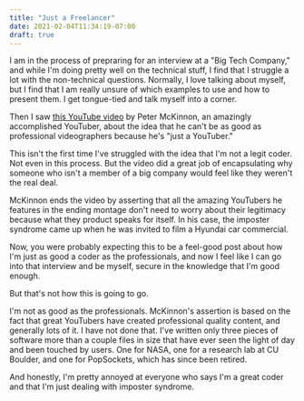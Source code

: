 ```yaml
---
title: "Just a Freelancer"
date: 2021-02-04T11:34:19-07:00
draft: true
---
```


I am in the process of prepraring for an interview at a "Big Tech Company,"
and while I'm doing pretty well on the technical stuff, I find that
I struggle a lot with the non-technical questions. Normally, I love
talking about myself, but I find that I am really unsure of which examples
to use and how to present them. I get tongue-tied and talk myself into
a corner.

Then I saw [this YouTube video](https://youtu.be/Lm7fb4zrz54) by Peter
McKinnon, an amazingly accomplished YouTuber, about the idea that he can't
be as good as professional videographers because he's "just a YouTuber."

This isn't the first time I've struggled with the idea that I'm not
a legit coder. Not even in this process. But the video did a great job of
encapsulating why someone who isn't a member of a big company would feel
like they weren't the real deal.

McKinnon ends the video by asserting that all the amazing YouTubers he
features in the ending montage don't need to worry about their legitimacy
because what they product speaks for itself. In his case, the imposter
syndrome came up when he was invited to film a Hyundai car commercial.

Now, you were probably expecting this to be a feel-good post about how I'm
just as good a coder as the professionals, and now I feel like I can go
into that interview and be myself, secure in the knowledge that I'm good
enough.

But that's not how this is going to go.

I'm not as good as the professionals. McKinnon's assertion is based on the
fact that great YouTubers have created professional quality content, and
generally lots of it. I have not done that. I've written only three pieces
of software more than a couple files in size that have ever seen the light
of day and been touched by users. One for NASA, one for a research lab at
CU Boulder, and one for PopSockets, which has since been retired.

And honestly, I'm pretty annoyed at everyone who says I'm a great coder
and that I'm just dealing with imposter syndrome.
